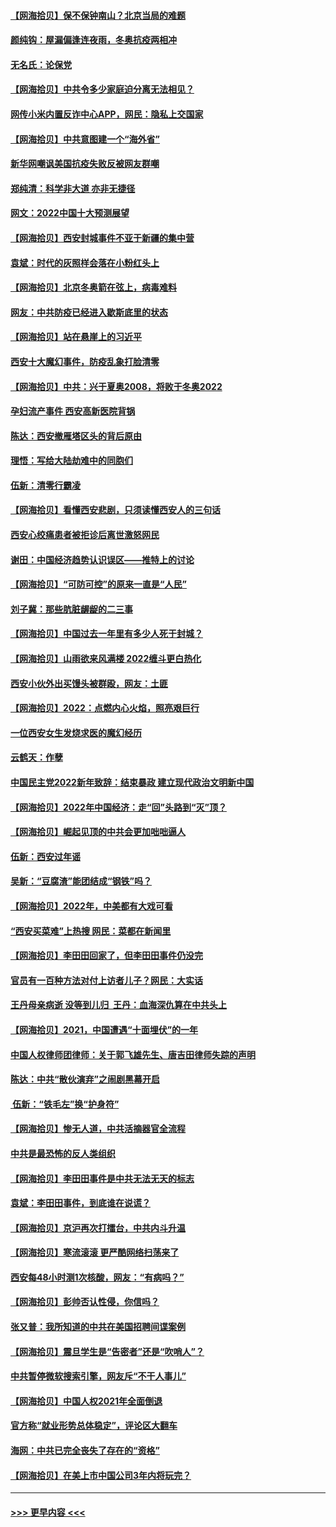 #### [【网海拾贝】保不保钟南山？北京当局的难题](../pages/nsc993/n13504215.md?t=01150350) 
#### [颜纯钩：屋漏偏逢连夜雨，冬奥抗疫两相冲](../pages/nsc993/n13504177.md?t=01150350) 
#### [无名氏：论保党](../pages/nsc993/n13503956.md?t=01150350) 
#### [【网海拾贝】中共令多少家庭迫分离无法相见？](../pages/nsc993/n13501682.md?t=01150350) 
#### [网传小米内置反诈中心APP，网民：隐私上交国家](../pages/nsc993/n13499499.md?t=01150350) 
#### [【网海拾贝】中共意图建一个“海外省”](../pages/nsc993/n13499393.md?t=01150350) 
#### [新华网嘲讽美国抗疫失败反被网友群嘲](../pages/nsc993/n13499197.md?t=01150350) 
#### [郑纯清：科学非大道 亦非无捷径](../pages/nsc993/n13498854.md?t=01150350) 
#### [网文：2022中国十大预测展望](../pages/nsc993/n13497067.md?t=01150350) 
#### [【网海拾贝】西安封城事件不亚于新疆的集中营](../pages/nsc993/n13496983.md?t=01150350) 
#### [袁斌：时代的灰照样会落在小粉红头上](../pages/nsc993/n13496821.md?t=01150350) 
#### [【网海拾贝】北京冬奥箭在弦上，病毒难料](../pages/nsc993/n13494656.md?t=01150350) 
#### [网友：中共防疫已经进入歇斯底里的状态](../pages/nsc993/n13494227.md?t=01150350) 
#### [【网海拾贝】站在悬崖上的习近平](../pages/nsc993/n13492323.md?t=01150350) 
#### [西安十大魔幻事件，防疫乱象打脸清零](../pages/nsc993/n13492159.md?t=01150350) 
#### [【网海拾贝】中共：兴于夏奥2008，将败于冬奥2022](../pages/nsc993/n13490419.md?t=01150350) 
#### [孕妇流产事件 西安高新医院背锅](../pages/nsc993/n13490369.md?t=01150350) 
#### [陈达：西安撤雁塔区头的背后原由](../pages/nsc993/n13488756.md?t=01150350) 
#### [理悟：写给大陆劫难中的同胞们](../pages/nsc993/n13488623.md?t=01150350) 
#### [伍新：清零行霸凌](../pages/nsc993/n13488526.md?t=01150350) 
#### [【网海拾贝】看懂西安悲剧，只须读懂西安人的三句话](../pages/nsc993/n13488057.md?t=01150350) 
#### [西安心绞痛患者被拒诊后离世激怒网民](../pages/nsc993/n13488004.md?t=01150350) 
#### [谢田：中国经济趋势认识误区——推特上的讨论](../pages/nsc993/n13487969.md?t=01150350) 
#### [【网海拾贝】“可防可控”的原来一直是“人民”](../pages/nsc993/n13486007.md?t=01150350) 
#### [刘子冀：那些肮脏龌龊的二三事](../pages/nsc993/n13484178.md?t=01150350) 
#### [【网海拾贝】中国过去一年里有多少人死于封城？](../pages/nsc993/n13482907.md?t=01150350) 
#### [【网海拾贝】山雨欲来风满楼 2022缠斗更白热化](../pages/nsc993/n13481060.md?t=01150350) 
#### [西安小伙外出买馒头被群殴，网友：土匪](../pages/nsc993/n13478427.md?t=01150350) 
#### [【网海拾贝】2022：点燃内心火焰，照亮艰巨行](../pages/nsc993/n13478397.md?t=01150350) 
#### [一位西安女生发烧求医的魔幻经历](../pages/nsc993/n13478285.md?t=01150350) 
#### [云鹤天：作孽](../pages/nsc993/n13477094.md?t=01150350) 
#### [中国民主党2022新年致辞：结束暴政 建立现代政治文明新中国](../pages/nsc993/n13475379.md?t=01150350) 
#### [【网海拾贝】2022年中国经济：走“回”头路到“灭”顶？](../pages/nsc993/n13474003.md?t=01150350) 
#### [【网海拾贝】崛起见顶的中共会更加咄咄逼人](../pages/nsc993/n13472584.md?t=01150350) 
#### [伍新：西安过年谣](../pages/nsc993/n13470369.md?t=01150350) 
#### [吴新：“豆腐渣”能团结成“钢铁”吗？](../pages/nsc993/n13470344.md?t=01150350) 
#### [【网海拾贝】2022年，中美都有大戏可看](../pages/nsc993/n13468924.md?t=01150350) 
#### [“西安买菜难”上热搜 网民：菜都在新闻里](../pages/nsc993/n13468637.md?t=01150350) 
#### [【网海拾贝】李田田回家了，但李田田事件仍没完](../pages/nsc993/n13465887.md?t=01150350) 
#### [官员有一百种方法对付上访者儿子？网民：大实话](../pages/nsc993/n13465561.md?t=01150350) 
#### [王丹母亲病逝  没等到儿归  王丹：血海深仇算在中共头上](../pages/nsc993/n13463057.md?t=01150350) 
#### [【网海拾贝】2021，中国遭遇“十面埋伏”的一年](../pages/nsc993/n13462157.md?t=01150350) 
#### [中国人权律师团律师：关于郭飞雄先生、唐吉田律师失踪的声明](../pages/nsc993/n13460929.md?t=01150350) 
#### [陈达：中共“散伙演弃”之闹剧黑幕开启](../pages/nsc993/n13460411.md?t=01150350) 
#### [ 伍新：“铁毛左”换“护身符”](../pages/nsc993/n13460399.md?t=01150350) 
#### [【网海拾贝】惨无人道，中共活摘器官全流程](../pages/nsc993/n13460362.md?t=01150350) 
#### [中共是最恐怖的反人类组织](../pages/nsc993/n13458673.md?t=01150350) 
#### [【网海拾贝】李田田事件是中共无法无天的标志](../pages/nsc993/n13459302.md?t=01150350) 
#### [袁斌：李田田事件，到底谁在说谎？](../pages/nsc993/n13459294.md?t=01150350) 
#### [【网海拾贝】京沪再次打擂台，中共内斗升温](../pages/nsc993/n13457732.md?t=01150350) 
#### [【网海拾贝】寒流滚滚 更严酷网络扫荡来了](../pages/nsc993/n13455879.md?t=01150350) 
#### [西安每48小时测1次核酸，网友：“有病吗？”](../pages/nsc993/n13450529.md?t=01150350) 
#### [【网海拾贝】彭帅否认性侵，你信吗？](../pages/nsc993/n13450482.md?t=01150350) 
#### [张又普：我所知道的中共在美国招聘间谍案例](../pages/nsc993/n13449142.md?t=01150350) 
#### [【网海拾贝】震旦学生是“告密者”还是“吹哨人”？](../pages/nsc993/n13448316.md?t=01150350) 
#### [中共暂停微软搜索引擎，网友斥“不干人事儿”](../pages/nsc993/n13446416.md?t=01150350) 
#### [【网海拾贝】中国人权2021年全面倒退](../pages/nsc993/n13446392.md?t=01150350) 
#### [官方称“就业形势总体稳定”，评论区大翻车](../pages/nsc993/n13446333.md?t=01150350) 
#### [海网：中共已完全丧失了存在的“资格”](../pages/nsc993/n13445762.md?t=01150350) 
#### [【网海拾贝】在美上市中国公司3年内将玩完？](../pages/nsc993/n13445178.md?t=01150350) 

----
#### [ >>> 更早内容 <<< ](../indexes/nsc993-earlier.md)
